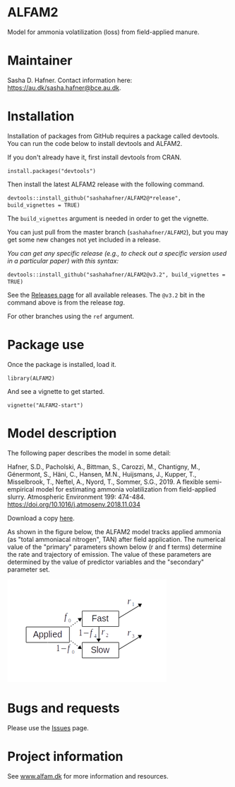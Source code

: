 # ALFAM2
Model for ammonia volatilization (loss) from field-applied manure.

# Maintainer
Sasha D. Hafner.
Contact information here: <https://au.dk/sasha.hafner@bce.au.dk>.

# Installation
Installation of packages from GitHub requires a package called devtools.
You can run the code below to install devtools and ALFAM2.

If you don't already have it, first install devtools from CRAN.

```
install.packages("devtools")
```

Then install the latest ALFAM2 release with the following command.

```
devtools::install_github("sashahafner/ALFAM2@*release", build_vignettes = TRUE)
```

The `build_vignettes` argument is needed in order to get the vignette.

You can just pull from the master branch (`sashahafner/ALFAM2`), but you may get some new changes not yet included in a release.

*You can get any specific release (e.g., to check out a specific version used in a particular paper) with this syntax:*

```
devtools::install_github("sashahafner/ALFAM2@v3.2", build_vignettes = TRUE)
```

See the [Releases page](https://github.com/sashahafner/ALFAM2/releases) for all available releases.
The `@v3.2` bit in the command above is from the release *tag*.

For other branches using the `ref` argument.

# Package use
Once the package is installed, load it.

```
library(ALFAM2)
```

And see a vignette to get started.

```
vignette("ALFAM2-start")
```

# Model description
The following paper describes the model in some detail:

Hafner, S.D., Pacholski, A., Bittman, S., Carozzi, M., Chantigny, M., Génermont, S., Häni, C., Hansen, M.N., Huijsmans, J., Kupper, T., Misselbrook, T., Neftel, A., Nyord, T., Sommer, S.G., 2019. A flexible semi-empirical model for estimating ammonia volatilization from field-applied slurry. Atmospheric Environment 199: 474-484. <https://doi.org/10.1016/j.atmosenv.2018.11.034>

Download a copy [here](https://drive.google.com/file/d/1UEzmjApe2kMs4CyX6dUQIqn0ZOZ8elV9/view?usp=sharing).

As shown in the figure below, the ALFAM2 model tracks applied ammonia (as "total ammoniacal nitrogen", TAN) after field application.
The numerical value of the "primary" parameters shown below (r and f terms) determine the rate and trajectory of emission.
The value of these parameters are determined by the value of predictor variables and the "secondary" parameter set.

![schematic](schematic.png)

# Bugs and requests
Please use the [Issues](https://github.com/sashahafner/ALFAM2/issues) page.

# Project information
See www.alfam.dk for more information and resources.
